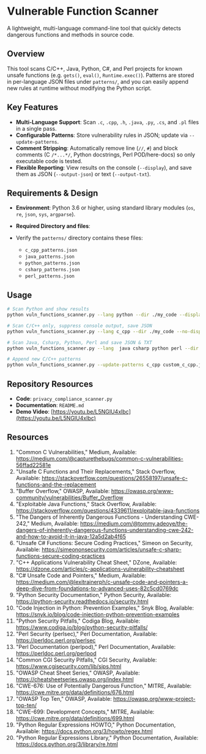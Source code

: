 # Vulnerable Function Scanner

A lightweight, multi-language command-line tool that quickly detects dangerous functions and methods in source code.

## Overview

This tool scans C/C++, Java, Python, C#, and Perl projects for known unsafe functions (e.g. `gets()`, `eval()`, `Runtime.exec()`). Patterns are stored in per-language JSON files under `patterns/`, and you can easily append new rules at runtime without modifying the Python script.

## Key Features

* **Multi-Language Support**: Scan `.c`, `.cpp`, `.h`, `.java`, `.py`, `.cs`, and `.pl` files in a single pass.
* **Configurable Patterns**: Store vulnerability rules in JSON; update via `--update-patterns`.
* **Comment Stripping**: Automatically remove line (`//`, `#`) and block comments (C `/*...*/`, Python docstrings, Perl POD/here-docs) so only executable code is tested.
* **Flexible Reporting**: View results on the console (`--display`), and save them as JSON (`--output-json`) or text (`--output-txt`).

## Requirements & Design
* **Environment**: Python 3.6 or higher, using standard library modules (`os`, `re`, `json`, `sys`, `argparse`).
* **Required Directory and files**:
* Verify the `patterns/` directory contains these files:

   * `c_cpp_patterns.json`
   * `java_patterns.json`
   * `python_patterns.json`
   * `csharp_patterns.json`
   * `perl_patterns.json`

## Usage

```bash
# Scan Python and show results
python vuln_functions_scanner.py --lang python --dir ./my_code --display

# Scan C/C++ only, suppress console output, save JSON
python vuln_functions_scanner.py --lang c_cpp --dir ./my_code --no-display --output-json c_cpp_findings.json

# Scan Java, Csharp, Python, Perl and save JSON & TXT
python vuln_functions_scanner.py --lang  java csharp python perl --dir ./my_code --display --output-json findings.json --output-txt findings.txt

# Append new C/C++ patterns
python vuln_functions_scanner.py --update-patterns c_cpp custom_c_cpp.json
```

## Repository Resources

* **Code**: `privacy_compliance_scanner.py`
* **Documentation**: `README.md`
* **Demo Video**: [https://youtu.be/L5NGIU4xIbc](https://youtu.be/L5NGIU4xIbc)

## Resources

1.	"Common C Vulnerabilities," Medium, Available: https://medium.com/@capturethebugs/common-c-vulnerabilities-56ffad22581e
2.	"Unsafe C Functions and Their Replacements," Stack Overflow, Available: https://stackoverflow.com/questions/26558197/unsafe-c-functions-and-the-replacement
3.	"Buffer Overflow," OWASP, Available: https://owasp.org/www-community/vulnerabilities/Buffer_Overflow
4.	"Exploitable Java Functions," Stack Overflow, Available: https://stackoverflow.com/questions/4339611/exploitable-java-functions
5.	"The Dangers of Inherently Dangerous Functions - Understanding CWE-242," Medium, Available: https://medium.com/@tommy.adeoye/the-dangers-of-inherently-dangerous-functions-understanding-cwe-242-and-how-to-avoid-it-in-java-12a5d2ab4f65
6.	"Unsafe C# Functions: Secure Coding Practices," Simeon on Security, Available: https://simeononsecurity.com/articles/unsafe-c-sharp-functions-secure-coding-practices
7.	"C++ Applications Vulnerability Cheat Sheet," DZone, Available: https://dzone.com/articles/c-applications-vulnerability-cheatsheet
8.	"C# Unsafe Code and Pointers," Medium, Available: https://medium.com/@lexitrainerph/c-unsafe-code-and-pointers-a-deep-dive-from-foundations-to-advanced-uses-82c5cd0769dc
9.	"Python Security Documentation," Python Security, Available: https://python-security.readthedocs.io/security.html
10.	"Code Injection in Python: Prevention Examples," Snyk Blog, Available: https://snyk.io/blog/code-injection-python-prevention-examples
11.	"Python Security Pitfalls," Codiga Blog, Available: https://www.codiga.io/blog/python-security-pitfalls/
12.	"Perl Security (perlsec)," Perl Documentation, Available: https://perldoc.perl.org/perlsec
13.	"Perl Documentation (perlpod)," Perl Documentation, Available: https://perldoc.perl.org/perlpod
14.	"Common CGI Security Pitfalls," CGI Security, Available: https://www.cgisecurity.com/lib/sips.html
15.	"OWASP Cheat Sheet Series," OWASP, Available: https://cheatsheetseries.owasp.org/index.html
16.	"CWE-676: Use of Potentially Dangerous Function," MITRE, Available: https://cwe.mitre.org/data/definitions/676.html
17.	"OWASP Top Ten," OWASP, Available: https://owasp.org/www-project-top-ten/
18.	"CWE-699: Development Concepts," MITRE, Available: https://cwe.mitre.org/data/definitions/699.html
19.	"Python Regular Expressions HOWTO," Python Documentation, Available: https://docs.python.org/3/howto/regex.html
20.	"Python Regular Expressions Library," Python Documentation, Available: https://docs.python.org/3/library/re.html

